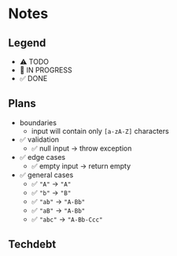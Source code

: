 # Notes

## Legend

- ⚠ TODO
- 🚧 IN PROGRESS
- ✅ DONE

## Plans

- boundaries
  - input will contain only `[a-zA-Z]` characters
- ✅ validation
  - ✅ null input -> throw exception
- ✅ edge cases
  - ✅ empty input -> return empty
- ✅ general cases
  - ✅ `"A"` -> `"A"`
  - ✅ `"b"` -> `"B"`
  - ✅ `"ab"` -> `"A-Bb"`
  - ✅ `"aB"` -> `"A-Bb"`
  - ✅ `"abc"` -> `"A-Bb-Ccc"`

## Techdebt

